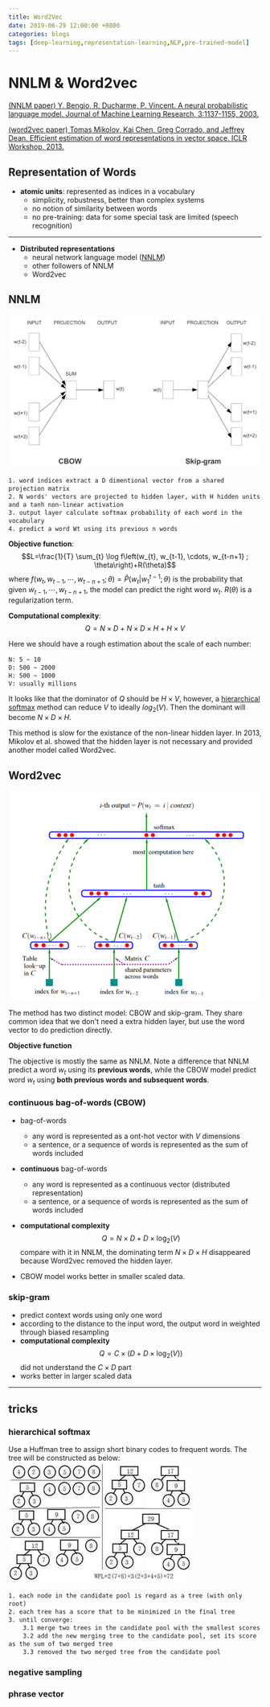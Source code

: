 ```yaml
---
title: Word2Vec
date: 2019-06-29 12:00:00 +0800
categories: blogs
tags: [deep-learning,representation-learning,NLP,pre-trained-model]
---
```


# NNLM & Word2vec

[(NNLM paper) Y. Bengio, R. Ducharme, P. Vincent. A neural probabilistic language model. Journal of Machine Learning Research, 3:1137-1155, 2003.](http://jmlr.org/papers/volume3/bengio03a/bengio03a.pdf)

[(word2vec paper) Tomas Mikolov, Kai Chen, Greg Corrado, and Jeffrey Dean. Efficient estimation of word representations in vector space. ICLR Workshop, 2013.](https://arxiv.org/pdf/1301.3781.pdf)

<!-- more -->

## Representation of Words

- **atomic units**: represented as indices in a vocabulary
    - simplicity, robustness, better than complex systems
    - no notion of similarity between words
    - no pre-training: data for some special task are limited (speech recognition)  
$$$$


----------


- **Distributed representations**
    - neural network language model ([NNLM](#NNLM))
    - other followers of NNLM
    - Word2vec

## NNLM
![img](/assets/images/2019-06-29-NNLM-and_wordVec.md/1.png)

    1. word indices extract a D dimentional vector from a shared projection matrix
    2. N words' vectors are projected to hidden layer, with H hidden units and a tanh non-linear activation
    3. output layer calculate softmax probability of each word in the vocabulary
    4. predict a word Wt using its previous n words
    
**Objective function**:
   $$L=\frac{1}{T} \sum_{t} \log f\left(w_{t}, w_{t-1}, \cdots, w_{t-n+1} ; \theta\right)+R(\theta)$$
where $f\left(w_{t}, w_{t-1}, \cdots, w_{t-n+1} ; \theta\right)=\hat{P}\left(w_{t} | w_{1}^{t-1}; \theta\right)$ is the probability that given $w_{t-1}, \cdots, w_{t-n+1}$, the model can predict the right word $w_t$. $R(\theta)$ is a regularization term.

**Computational complexity**:
    $$Q=N\times D+N\times D\times H + H\times V$$
    
Here we should have a rough estimation about the scale of each number:
    
    N: 5 ~ 10
    D: 500 ~ 2000
    H: 500 ~ 1000
    V: usually millions
    
It looks like that the dominator of $Q$ should be $H\times V$, however, a [hierarchical softmax](#hierarchical-softmax) method can reduce $V$ to ideally $log_2(V)$. Then the dominant will become $N\times D\times H$. 

This method is slow for the existance of the non-linear hidden layer. In 2013, Mikolov et al. showed that the hidden layer is not necessary and provided another model called Word2vec.

## **Word2vec**

![image.png-65kB](/assets/images/2019-06-29-NNLM-and_wordVec.md/2.png)

The method has two distinct model: CBOW and skip-gram. They share common idea that we don't need a extra hidden layer, but use the word vector to do prediction directly.

**Objective function** 

The objective is mostly the same as NNLM. Note a difference that NNLM predict a word $w_t$ using its **previous words**, while the CBOW model predict word $w_t$ using **both previous words and subsequent words**.

### **continuous bag-of-words (CBOW)**

- bag-of-words
    - any word is represented as a ont-hot vector with $V$ dimensions
    - a sentence, or a sequence of words is represented as the sum of words included
$$$$

- **continuous** bag-of-words
    - any word is represented as a continuous vector (distributed representation)
    - a sentence, or a sequence of words is represented as the sum of words included
        
- **computational complexity**
$$Q=N \times D+D \times \log _{2}(V)$$
compare with it in NNLM, the dominating term $N \times D \times H$ disappeared because Word2vec removed the hidden layer.

- CBOW model works better in smaller scaled data.

### **skip-gram**

- predict context words using only one word
- according to the distance to the input word, the output word in weighted through biased resampling
- **computational complexity**
$$
Q=C \times\left(D+D \times \log _{2}(V)\right)
$$
did not understand the $C\times D$ part
- works better in larger scaled data

---
## tricks
### hierarchical softmax
Use a Huffman tree to assign short binary codes to frequent words. The tree will be constructed as below:
![img](/assets/images/2019-06-29-NNLM-and_wordVec.md/3.png)
    
    1. each node in the candidate pool is regard as a tree (with only root)
    2. each tree has a score that to be minimized in the final tree
    3. until converge:
        3.1 merge two trees in the candidate pool with the smallest scores
        3.2 add the new merging tree to the candidate pool, set its score as the sum of two merged tree
        3.3 removed the two merged tree from the candidate pool

### negative sampling
### phrase vector



